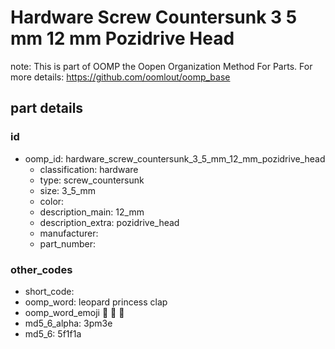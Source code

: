 # Hardware Screw Countersunk 3 5 mm 12 mm Pozidrive Head  

note: This is part of OOMP the Oopen Organization Method For Parts. For more details: https://github.com/oomlout/oomp_base

##  part details





### id
* oomp_id: hardware_screw_countersunk_3_5_mm_12_mm_pozidrive_head
  * classification: hardware
  * type: screw_countersunk
  * size: 3_5_mm
  * color: 
  * description_main: 12_mm
  * description_extra: pozidrive_head
  * manufacturer: 
  * part_number: 

### other_codes
* short_code: 
* oomp_word: leopard princess clap
* oomp_word_emoji :leopard: :princess: :clap:
* md5_6_alpha: 3pm3e
* md5_6: 5f1f1a
